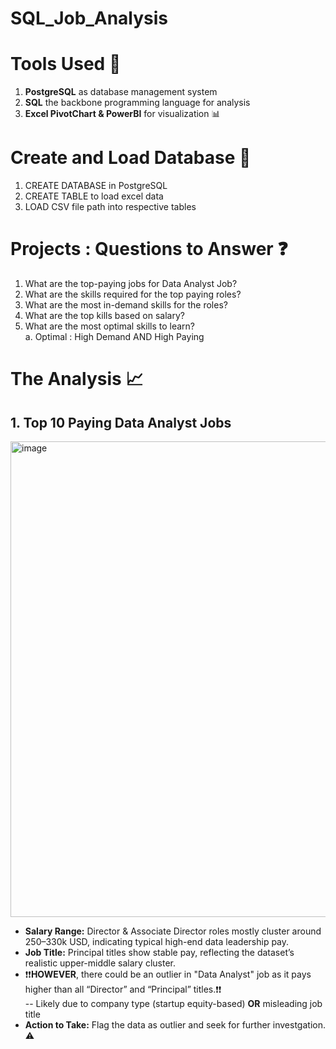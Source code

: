 # SQL_Job_Analysis
# Tools Used :wrench:
1. **PostgreSQL** as database management system
2. **SQL** the backbone programming language for analysis 
3. **Excel PivotChart & PowerBI** for visualization :bar_chart:

# Create and Load Database :open_file_folder:
1. CREATE DATABASE in PostgreSQL
2. CREATE TABLE to load excel data 
3. LOAD CSV file path into respective tables

# Projects : Questions to Answer :question:
1. What are the top-paying jobs for Data Analyst Job?
2. What are the skills required for the top paying roles?
3. What are the most in-demand skills for the roles?
4. What are the top kills based on salary?
5. What are the most optimal skills to learn? \
         a. Optimal : High Demand AND High Paying

# The Analysis :chart_with_upwards_trend:
## 1. Top 10 Paying Data Analyst Jobs

<img width="1404" height="761" alt="image" src="https://github.com/user-attachments/assets/409896b7-8a0b-4848-b61b-a8f4a77bfac1" />

- **Salary Range:** Director & Associate Director roles mostly cluster around 250–330k USD, indicating typical high-end data leadership pay.
- **Job Title:** Principal titles show stable pay, reflecting the dataset’s realistic upper-middle salary cluster. 
- ❗❗**HOWEVER**, there could be an outlier in "Data Analyst" job as it pays higher than all “Director” and “Principal” titles.❗❗ \
           -- Likely due to company type (startup equity-based) **OR** misleading job title
- **Action to Take:** Flag the data as outlier and seek for further investgation. ⚠️
